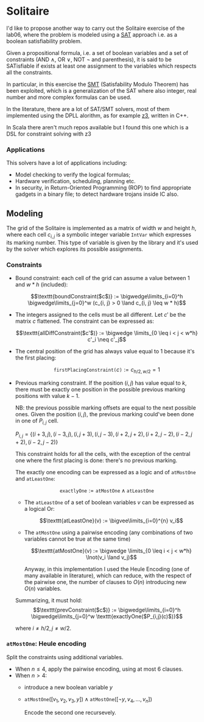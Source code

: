# Solitaire

I'd like to propose another way to carry out the Solitaire exercise of the lab06, where the problem is modeled using a [SAT](https://en.wikipedia.org/wiki/Boolean_satisfiability_problem) approach i.e. as a boolean satisfiability problem.

Given a propositional formula, i.e. a set of boolean variables and a set of constraints (AND $\land$, OR $\lor$, NOT $\lnot$ and parenthesis), it is said to be SATisfiable if exists at least one assignment to the variables which respects all the constraints.

In particular, in this exercise the [SMT](https://en.wikipedia.org/wiki/Satisfiability_modulo_theories) (Satisfability Modulo Theorem) has been exploited, which is a generalization of the SAT where also integer, real number and more complex formulas can be used.

In the literature, there are a lot of SAT/SMT solvers, most of them implemented using the DPLL alorithm, as for example [z3](https://github.com/Z3Prover/z3), written in C++.


In Scala there aren't much repos available but I found this one which is a DSL for constraint solving with z3 

### Applications

This solvers have a lot of applications including:
- Model checking to verify the logical formulas;
- Hardware verification, scheduling, planning etc. 
- In security, in Return-Oriented Programming (ROP) to find appropriate gadgets in a binary file; to detect hardware trojans inside IC also.



## Modeling

The grid of the Solitaire is implemented as a matrix of width $w$ and height $h$, where each cell $c_{i, j}$ is a symbolic integer variable $\texttt{IntVar}$ which expresses its marking number. This type of variable is given by the library and it's used by the solver which explores its possible assignments.

### Constraints

- Bound constraint: each cell of the grid can assume a value between $1$ and $w * h$ (included):
    
    $$\texttt{boundConstraint($c$)} :=  \bigwedge\limits_{i=0}^h \bigwedge\limits_{j=0}^w (c_{i, j} > 0 \land c_{i, j} \leq w * h)$$

- The integers assigned to the cells must be all different. Let $c'$ be the matrix $c$ flattened. The constraint can be expressed as:

    $$\texttt{allDiffConstraint($c'$)} := \bigwedge \limits_{0 \leq i < j < w*h} c'_i \neq  c'_j$$

- The central position of the grid has always value equal to $1$ because it's the first placing:

    $$\texttt{firstPlacingConstraint($c$)} :=  c_{h / 2, w/2} = 1$$

- Previous marking constraint. If the position $(i,j)$ has value equal to $k$, there must be exactly one position in the possible previous marking positions with value $k-1$.

    NB: the previous possible marking offsets are equal to the next possible ones. Given the position $(i, j)$, the previous marking could've been done in one of $P_{i,j}$ cell.

    $P_{i,j} = \{(i+3,j), (i-3, j), (i, j+3), (i, j-3), (i+2,j+2), (i+2,j-2), (i-2,j+2), (i-2,j-2)\}$

    This constraint holds for all the cells, with the exception of the central one where the first placing is done: there's no previous marking.

    The exactly one encoding can be expressed as a logic and of $\texttt{atMostOne}$ and $\texttt{atLeastOne}$:

    $$\texttt{exactlyOne} := \texttt{atMostOne} \land \texttt{atLeastOne}$$
    
    - The $\texttt{atLeastOne}$ of a set of boolean variables $v$ can be expressed as a logical Or:
    
        $$\texttt{atLeastOne}(v) := \bigvee\limits_{i=0}^{n} v_i$$

    - The $\texttt{atMostOne}$ using a pairwise encoding (any combinations of two variables cannot be true at the same time)

        $$\texttt{atMostOne}(v) := \bigwedge \limits_{0 \leq i < j < w*h} \lnot(v_i \land v_j)$$
    
    
        Anyway, in this implementation I used the Heule Encoding (one of many available in literature), which can reduce, with the respect of the pairwise one, the number of clauses to $O(n)$ introducing new $O(n)$ variables.

    Summarizing, it must hold:
    $$\texttt{prevConstraint($c$)} :=  \bigwedge\limits_{i=0}^h \bigwedge\limits_{j=0}^w \texttt{exactlyOne($P_{i,j}(c)$)}$$
    
    where $i \neq h/2, j \neq w/2$.

    
### $\texttt{atMostOne}$: Heule encoding

Split the constraints using additional variables.

- When $n \leq 4$, apply the pairwise encoding, using at most $6$ clauses.
- When $n > 4$:
    - introduce a new boolean variable $y$
    - $\texttt{atMostOne}([v_1, v_2, v_3, y]) \land \texttt{atMostOne}([\lnot y, v_4, \dots, v_n])$

        Encode the second one recursevely.



